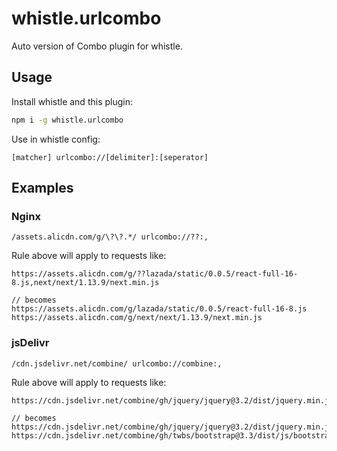 # whistle.urlcombo

Auto version of Combo plugin for whistle.

## Usage

Install whistle and this plugin:

```bash
npm i -g whistle.urlcombo
```

Use in whistle config:

```
[matcher] urlcombo://[delimiter]:[seperator]
```

## Examples

### Nginx

```
/assets.alicdn.com/g/\?\?.*/ urlcombo://??:,
```

Rule above will apply to requests like:

```
https://assets.alicdn.com/g/??lazada/static/0.0.5/react-full-16-8.js,next/next/1.13.9/next.min.js

// becomes
https://assets.alicdn.com/g/lazada/static/0.0.5/react-full-16-8.js
https://assets.alicdn.com/g/next/next/1.13.9/next.min.js
```

### jsDelivr

```
/cdn.jsdelivr.net/combine/ urlcombo://combine:,
```

Rule above will apply to requests like:

```
https://cdn.jsdelivr.net/combine/gh/jquery/jquery@3.2/dist/jquery.min.js,gh/twbs/bootstrap@3.3/dist/js/bootstrap.min.js

// becomes
https://cdn.jsdelivr.net/combine/gh/jquery/jquery@3.2/dist/jquery.min.js
https://cdn.jsdelivr.net/combine/gh/twbs/bootstrap@3.3/dist/js/bootstrap.min.js
```
